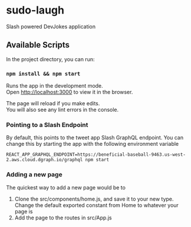 # sudo-laugh
Slash powered DevJokes application

## Available Scripts

In the project directory, you can run:

### `npm install && npm start`

Runs the app in the development mode.<br />
Open [http://localhost:3000](http://localhost:3000) to view it in the browser.

The page will reload if you make edits.<br />
You will also see any lint errors in the console.

### Pointing to a Slash Endpoint

By default, this points to the tweet app Slash GraphQL endpoint. You can change this by starting the app with the following environment variable

```
REACT_APP_GRAPHQL_ENDPOINT=https://beneficial-baseball-9463.us-west-2.aws.cloud.dgraph.io/graphql npm start
```

### Adding a new page

The quickest way to add a new page would be to
1) Clone the src/components/home.js, and save it to your new type. Change the default exported constant from Home to whatever your page is
2) Add the page to the routes in src/App.js
